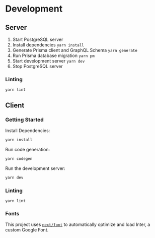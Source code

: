 # Development

## Server

1. Start PostgreSQL server
1. Install dependencies `yarn install`
1. Generate Prisma client and GraphQL Schema `yarn generate`
1. Run Prisma database migration `yarn pm`
1. Start development server `yarn dev`
1. Stop PostgreSQL server

### Linting
```
yarn lint
```

## Client

### Getting Started

Install Dependencies:
```bash
yarn install
```

Run code generation:
```bash
yarn codegen
```

Run the development server:
```bash
yarn dev
```

### Linting
```
yarn lint
```

### Fonts
This project uses [`next/font`](https://nextjs.org/docs/basic-features/font-optimization) to automatically optimize and load Inter, a custom Google Font.

